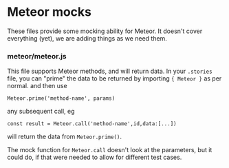 # Meteor mocks

These files provide some mocking ability for Meteor.
It doesn't cover everything (yet), we are adding things
as we need them.

### meteor/meteor.js

This file supports Meteor methods, and will return data.
In your `.stories` file, you can "prime" the data to be returned
by importing `{ Meteor }` as per normal. and then use

`Meteor.prime('method-name', params)`

any subsequent call, eg

`const result = Meteor.call('method-name',id,data:[...])`

will return the data from `Meteor.prime()`.

The mock function for `Meteor.call` doesn't look
at the parameters, but it could do, if that were needed
to allow for different test cases.
